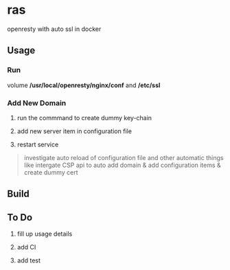 # ras

openresty with auto ssl in docker

## Usage

### Run

volume
**/usr/local/openresty/nginx/conf** and **/etc/ssl** 

### Add New Domain

1. run the commmand to create dummy key-chain

2. add new server item in configuration file

3. restart service 

> investigate auto reload of configuration file and other automatic things like intergate CSP api to auto add domain & add configuration items & create dummy cert 

## Build

## To Do

1. fill up usage details

2. add CI

3. add test

